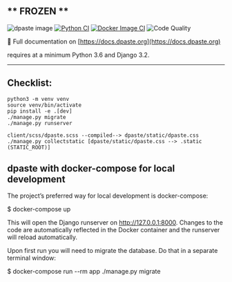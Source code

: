 ** FROZEN **
----------


![dpaste image](https://img.shields.io/pypi/v/dpaste.svg)
[![Python CI](https://github.com/DarrenOfficial/dpaste/actions/workflows/python.yml/badge.svg)](https://github.com/DarrenOfficial/dpaste/actions/workflows/python.yml)
[![Docker Image CI](https://github.com/DarrenOfficial/dpaste/actions/workflows/docker.yml/badge.svg)](https://hub.docker.com/r/darrenofficial/dpaste)
![Code Quality](https://api.codacy.com/project/badge/Grade/185cfbe9b4b447e59a40f816c4a5ebf4)

📖 Full documentation on [https://docs.dpaste.org](https://docs.dpaste.org)

requires at a minimum Python 3.6 and Django 3.2.


-----------------


Checklist:
----------

```
python3 -m venv venv
source venv/bin/activate
pip install -e .[dev]
./manage.py migrate
./manage.py runserver
```

```
client/scss/dpaste.scss --compiled--> dpaste/static/dpaste.css
./manage.py collectstatic [dpaste/static/dpaste.css --> .static (STATIC_ROOT)]
```



dpaste with docker-compose for local development
-------------


The project’s preferred way for local development is docker-compose:

$ docker-compose up

This will open the Django runserver on http://127.0.0.1:8000. Changes to the code are automatically reflected in the Docker container and the runserver will reload automatically.

Upon first run you will need to migrate the database. Do that in a separate terminal window:

$ docker-compose run --rm app ./manage.py migrate
